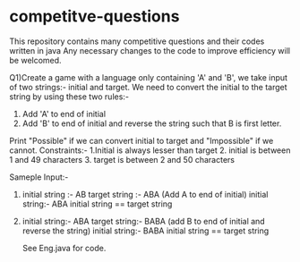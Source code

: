 # competitve-questions
This repository contains many competitive questions and their codes written in java
Any necessary changes to the code to improve efficiency will be welcomed.

Q1)Create a game with a language only containing 'A' and 'B', we take input of two strings:- initial and target. We need to convert the initial to the target string by using these two rules:-
  1. Add 'A' to end of initial
  2. Add 'B' to end of initial and reverse the string such that B is first letter.
  
Print "Possible" if we can convert initial to target and "Impossible" if we cannot.
Constraints:-
  1.Initial is always lesser than target
  2. initial is between 1 and 49 characters
  3. target is between 2 and 50 characters
  
 
 Sameple Input:-
 1. initial string :- AB
    target string :- ABA
    (Add A to end of initial)
    initial string:- ABA
    initial string == target string
    
2. initial string:- ABA
    target string:- BABA
    (add B to end of initial and reverse the string)
    initial string:- BABA
    initial string == target string
    
     See Eng.java for code.
    
 
